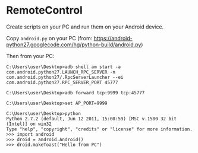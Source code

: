 # RemoteControl #

Create scripts on your PC and run them on your Android device.

Copy `android.py` on your PC (from: https://android-python27.googlecode.com/hg/python-build/android.py)

Then from your PC:

```
C:\Users\user\Desktop>adb shell am start -a com.android.python27.LAUNCH_RPC_SERVER -n com.android.python27/.RpcServerLauncher --ei com.android.python27.RPC_SERVER_PORT 45777

C:\Users\user\Desktop>adb forward tcp:9999 tcp:45777

C:\Users\user\Desktop>set AP_PORT=9999

C:\Users\user\Desktop>python
Python 2.7.2 (default, Jun 12 2011, 15:08:59) [MSC v.1500 32 bit (Intel)] on win32
Type "help", "copyright", "credits" or "license" for more information.
>>> import android
>>> droid = android.Android()
>>> droid.makeToast("Hello from PC")
```